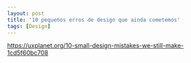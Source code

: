 ```yaml
---
layout: post
title: '10 pequenos erros de design que ainda cometemos'
tags: [Design]
---
```


<https://uxplanet.org/10-small-design-mistakes-we-still-make-1cd5f60bc708><br>
